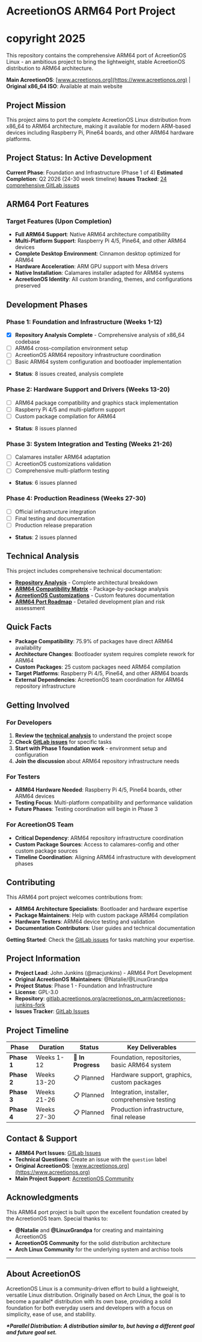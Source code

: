 # AcreetionOS ARM64 Port Project
# copyright 2025

This repository contains the comprehensive ARM64 port of AcreetionOS Linux - an ambitious project to bring the lightweight, stable AcreetionOS distribution to ARM64 architecture.

**Main AcreetionOS**: [www.acreetionos.org](https://www.acreetionos.org) | **Original x86_64 ISO**: Available at main website

## Project Mission

This project aims to port the complete AcreetionOS Linux distribution from x86_64 to ARM64 architecture, making it available for modern ARM-based devices including Raspberry Pi, Pine64 boards, and other ARM64 hardware platforms.

## Project Status: **In Active Development**

**Current Phase**: Foundation and Infrastructure (Phase 1 of 4)
**Estimated Completion**: Q2 2026 (24-30 week timeline)
**Issues Tracked**: [24 comprehensive GitLab issues](https://gitlab.acreetionos.org/acreetionos_on_arm/acreetionos-junkins-fork/-/issues)

## ARM64 Port Features

### Target Features (Upon Completion)
- **Full ARM64 Support**: Native ARM64 architecture compatibility
- **Multi-Platform Support**: Raspberry Pi 4/5, Pine64, and other ARM64 devices
- **Complete Desktop Environment**: Cinnamon desktop optimized for ARM64
- **Hardware Acceleration**: ARM GPU support with Mesa drivers
- **Native Installation**: Calamares installer adapted for ARM64 systems
- **AcreetionOS Identity**: All custom branding, themes, and configurations preserved

## Development Phases

### Phase 1: Foundation and Infrastructure (Weeks 1-12)
- [x] **Repository Analysis Complete** - Comprehensive analysis of x86_64 codebase
- [ ] ARM64 cross-compilation environment setup
- [ ] AcreetionOS ARM64 repository infrastructure coordination
- [ ] Basic ARM64 system configuration and bootloader implementation
- **Status**: 8 issues created, analysis complete

### Phase 2: Hardware Support and Drivers (Weeks 13-20)
- [ ] ARM64 package compatibility and graphics stack implementation
- [ ] Raspberry Pi 4/5 and multi-platform support
- [ ] Custom package compilation for ARM64
- **Status**: 8 issues planned

### Phase 3: System Integration and Testing (Weeks 21-26)
- [ ] Calamares installer ARM64 adaptation
- [ ] AcreetionOS customizations validation
- [ ] Comprehensive multi-platform testing
- **Status**: 6 issues planned

### Phase 4: Production Readiness (Weeks 27-30)
- [ ] Official infrastructure integration
- [ ] Final testing and documentation
- [ ] Production release preparation
- **Status**: 2 issues planned

## Technical Analysis

This project includes comprehensive technical documentation:
- **[Repository Analysis](analysis/repository-analysis.md)** - Complete architectural breakdown
- **[ARM64 Compatibility Matrix](analysis/arm64-package-compatibility.md)** - Package-by-package analysis
- **[AcreetionOS Customizations](analysis/acreetion-customizations.md)** - Custom features documentation
- **[ARM64 Port Roadmap](analysis/arm64-port-roadmap.md)** - Detailed development plan and risk assessment

## Quick Facts

- **Package Compatibility**: 75.9% of packages have direct ARM64 availability
- **Architecture Changes**: Bootloader system requires complete rework for ARM64
- **Custom Packages**: 25 custom packages need ARM64 compilation
- **Target Platforms**: Raspberry Pi 4/5, Pine64, and other ARM64 boards
- **External Dependencies**: AcreetionOS team coordination for ARM64 repository infrastructure

## Getting Involved

### For Developers
1. **Review the [technical analysis](analysis/)** to understand the project scope
2. **Check [GitLab issues](https://gitlab.acreetionos.org/acreetionos_on_arm/acreetionos-junkins-fork/-/issues)** for specific tasks
3. **Start with Phase 1 foundation work** - environment setup and configuration
4. **Join the discussion** about ARM64 repository infrastructure needs

### For Testers
- **ARM64 Hardware Needed**: Raspberry Pi 4/5, Pine64 boards, other ARM64 devices
- **Testing Focus**: Multi-platform compatibility and performance validation
- **Future Phases**: Testing coordination will begin in Phase 3

### For AcreetionOS Team
- **Critical Dependency**: ARM64 repository infrastructure coordination
- **Custom Package Sources**: Access to calamares-config and other custom package sources
- **Timeline Coordination**: Aligning ARM64 infrastructure with development phases

## Contributing

This ARM64 port project welcomes contributions from:
- **ARM64 Architecture Specialists**: Bootloader and hardware expertise
- **Package Maintainers**: Help with custom package ARM64 compilation
- **Hardware Testers**: ARM64 device testing and validation
- **Documentation Contributors**: User guides and technical documentation

**Getting Started**: Check the [GitLab issues](https://gitlab.acreetionos.org/acreetionos_on_arm/acreetionos-junkins-fork/-/issues) for tasks matching your expertise.

## Project Information

- **Project Lead**: John Junkins (@macjunkins) - ARM64 Port Development
- **Original AcreetionOS Maintainers**: @Natalie/@LinuxGrandpa
- **Project Status**: Phase 1 - Foundation and Infrastructure
- **License**: GPL-3.0
- **Repository**: [gitlab.acreetionos.org/acreetionos_on_arm/acreetionos-junkins-fork](https://gitlab.acreetionos.org/acreetionos_on_arm/acreetionos-junkins-fork)
- **Issues Tracker**: [GitLab Issues](https://gitlab.acreetionos.org/acreetionos_on_arm/acreetionos-junkins-fork/-/issues)

## Project Timeline

| Phase | Duration | Status | Key Deliverables |
|-------|----------|--------|------------------|
| **Phase 1** | Weeks 1-12 | 🔄 **In Progress** | Foundation, repositories, basic ARM64 system |
| **Phase 2** | Weeks 13-20 | 📋 Planned | Hardware support, graphics, custom packages |
| **Phase 3** | Weeks 21-26 | 📋 Planned | Integration, installer, comprehensive testing |
| **Phase 4** | Weeks 27-30 | 📋 Planned | Production infrastructure, final release |

## Contact & Support

- **ARM64 Port Issues**: [GitLab Issues](https://gitlab.acreetionos.org/acreetionos_on_arm/acreetionos-junkins-fork/-/issues)
- **Technical Questions**: Create an issue with the `question` label
- **Original AcreetionOS**: [www.acreetionos.org](https://www.acreetionos.org)
- **Main Project Support**: [AcreetionOS Community](https://acreetionos.org)

## Acknowledgments

This ARM64 port project is built upon the excellent foundation created by the AcreetionOS team. Special thanks to:
- **@Natalie** and **@LinuxGrandpa** for creating and maintaining AcreetionOS
- **AcreetionOS Community** for the solid distribution architecture
- **Arch Linux Community** for the underlying system and archiso tools

---

## About AcreetionOS

AcreetionOS Linux is a community-driven effort to build a lightweight, versatile Linux distribution. Originally based on Arch Linux, the goal is to become a parallel* distribution with its own base, providing a solid foundation for both everyday users and developers with a focus on simplicity, ease of use, and stability.

**_*Parallel Distribution: A distribution similar to, but having a different goal and future goal set._**
